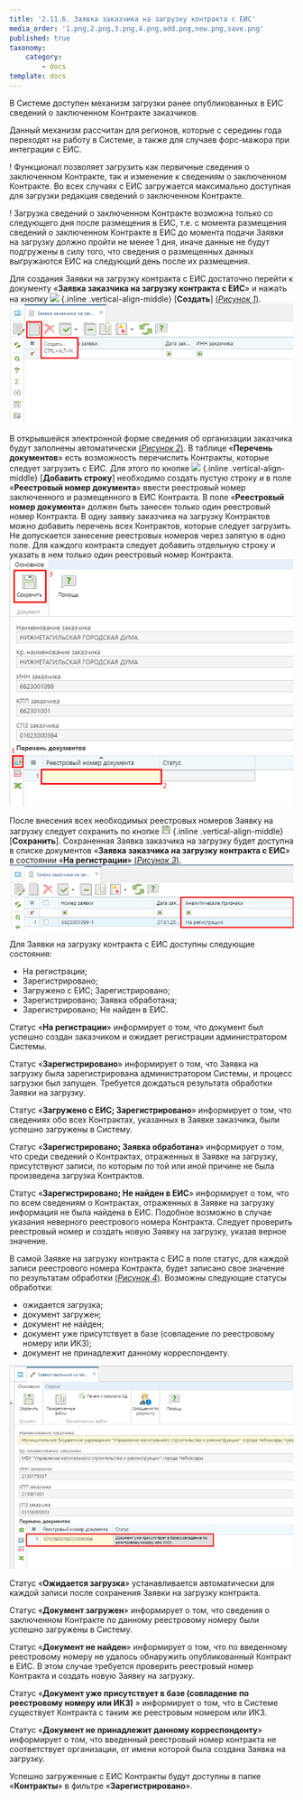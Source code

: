 ```yaml
---
title: '2.11.6. Заявка заказчика на загрузку контракта с ЕИС'
media_order: '1.png,2.png,3.png,4.png,add.png,new.png,save.png'
published: true
taxonomy:
    category:
        - docs
template: docs
---
```


В Системе доступен механизм загрузки ранее опубликованных в ЕИС сведений о заключенном Контракте заказчиков.

Данный механизм рассчитан  для регионов, которые с середины года переходят на работу в Системе, а также для случаев форс-мажора при интеграции с ЕИС.

! Функционал позволяет загрузить как первичные сведения о заключенном Контракте, так и изменение к сведениям о заключенном Контракте. Во всех случаях с ЕИС загружается максимально доступная для загрузки редакция сведений о заключенном Контракте.

! Загрузка сведений о заключенном Контракте возможна только со следующего дня после размещения в ЕИС, т.е. с момента размещения сведений о заключенном Контракте в ЕИС до момента подачи Заявки на загрузку должно пройти не менее 1 дня, иначе данные не будут подгружены в силу того, что сведения о размещенных данных выгружаются ЕИС на следующий день после их размещения.

Для создания Заявки на загрузку контракта с ЕИС достаточно перейти к документу «**Заявка заказчика на загрузку контракта с ЕИС**» и нажать на кнопку ![](new.jpg) {.inline .vertical-align-middle} [**Создать**] [(*Рисунок 1*)](#ris-1).
![Рисунок 1. Формирование заявки на загрузку контракта](1.png?id=ris-1)

В открывшейся электронной форме сведения об организации заказчика будут заполнены автоматически [(*Рисунок 2*)](#ris-2). В таблице «**Перечень документов**» есть возможность перечислить Контракты, которые следует загрузить с ЕИС. Для этого по кнопке ![](add_str.jpg) {.inline .vertical-align-middle} [**Добавить строку**] необходимо создать пустую строку и в поле «**Реестровый номер документа**» ввести реестровый номер заключенного и размещенного в ЕИС Контракта. В поле «**Реестровый номер документа**» должен быть занесен только один реестровый номер Контракта. В одну заявку заказчика на загрузку Контрактов можно добавить перечень всех Контрактов, которые следует загрузить. Не допускается занесение реестровых номеров через запятую в одно поле. Для каждого контракта следует добавить отдельную строку и указать в нем только один реестровый номер Контракта.
![Рисунок 2. Электронная форма заявки заказчика на загрузку контракта](2.png?id=ris-2)

После внесения всех необходимых реестровых номеров Заявку на загрузку следует сохранить по кнопке ![](save.png) {.inline .vertical-align-middle} [**Сохранить**]. Сохраненная Заявка заказчика на загрузку будет доступна в списке документов «**Заявка заказчика на загрузку контракта с ЕИС**» в состоянии «**На регистрации**» [(*Рисунок 3*)](#ris-3).
![Рисунок 3. Вновь созданная заявка на загрузку контракта на регистрации администратора Системы](3.png?id=ris-3)

Для Заявки на загрузку контракта с ЕИС доступны следующие состояния:
-   На регистрации;
-   Зарегистрировано;
-   Загружено с ЕИС; Зарегистрировано;
-   Зарегистрировано; Заявка обработана;
-   Зарегистрировано; Не найден в ЕИС.

Статус «**На регистрации**» информирует о том, что документ был успешно создан заказчиком и ожидает регистрации администратором Системы.

Статус «**Зарегистрировано**» информирует о том, что Заявка на загрузку была зарегистрирована администратором Системы, и процесс загрузки был запущен. Требуется дождаться результата обработки Заявки на загрузку.

Статус «**Загружено с ЕИС; Зарегистрировано**» информирует о том, что сведениях обо всех Контрактах, указанных в Заявке заказчика, были успешно загружены в Систему.

Статус «**Зарегистрировано; Заявка обработана**» информирует о том, что среди сведений о Контрактах, отраженных в Заявке на загрузку, присутствуют записи, по которым по той или иной причине не была произведена загрузка Контрактов.

Статус «**Зарегистрировано; Не найден в ЕИС**» информирует о том, что по всем сведениям о Контрактах, отраженных в Заявке на загрузку информация не была найдена в ЕИС. Подобное возможно в случае указания неверного реестрового номера Контракта. Следует проверить реестровый номер и создать новую Заявку на загрузку, указав верное значение.

В самой Заявке на загрузку контракта с ЕИС в поле статус, для каждой записи реестрового номера Контракта, будет записано свое значение по результатам обработки [(*Рисунок 4*)](#ris-4). Возможны следующие статусы обработки: 
-   ожидается загрузка;
-   документ загружен;
-   документ не найден;
-   документ уже присутствует в базе (совпадение по реестровому номеру или ИКЗ);
-   документ не принадлежит данному корреспонденту.

![Рисунок 4. Вновь созданная заявка на загрузку контракта на регистрации администратора Системы](4.png?id=ris-4)

Статус «**Ожидается загрузка**» устанавливается автоматически для каждой записи после сохранения Заявки на загрузку контракта.

Статус «**Документ загружен**» информирует о том, что сведения о заключенном Контракте по данному реестровому номеру были успешно загружены в Систему.

Статус «**Документ не найден**» информирует о том, что по введенному реестровому номеру не удалось обнаружить опубликованный Контракт в ЕИС. В этом случае требуется проверить реестровый номер Контракта и создать новую Заявку на загрузку.

Статус «**Документ уже присутствует в базе (совпадение по реестровому номеру или ИКЗ)** » информирует о том, что в Системе существует Контракта с таким же реестровым номером или ИКЗ.

Статус «**Документ не принадлежит данному корреспонденту**» информирует о том, что введенный реестровый номер контракта не соответствует организации, от имени которой была создана Заявка на загрузку.

Успешно загруженные с ЕИС Контракты будут доступны в папке «**Контракты**» в фильтре «**Зарегистрировано**».